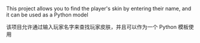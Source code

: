 This project allows you to find the player's skin by entering their name, and it can be used as a Python model


该项目允许通过输入玩家名字来查找玩家皮肤，并且可以作为一个 Python 模板使用
